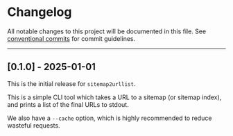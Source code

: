 # Changelog

All notable changes to this project will be documented in this file. See [conventional commits](https://www.conventionalcommits.org/) for commit guidelines.

---

## [0.1.0] - 2025-01-01

This is the initial release for `sitemap2urllist`.

This is a simple CLI tool which takes a URL to a sitemap (or sitemap index), and prints a list of the final URLs to stdout.

We also have a `--cache` option, which is highly recommended to reduce wasteful requests.
